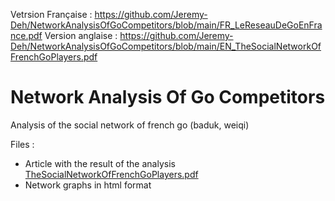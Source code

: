 Vetrsion Française : https://github.com/Jeremy-Deh/NetworkAnalysisOfGoCompetitors/blob/main/FR_LeReseauDeGoEnFrance.pdf
Version anglaise : https://github.com/Jeremy-Deh/NetworkAnalysisOfGoCompetitors/blob/main/EN_TheSocialNetworkOfFrenchGoPlayers.pdf

# Network Analysis Of Go Competitors
Analysis of the social network of french go (baduk, weiqi)

Files :
- Article with the result of the analysis [TheSocialNetworkOfFrenchGoPlayers.pdf](https://github.com/Jeremy-Deh/NetworkAnalysisOfGoCompetitors/blob/main/TheSocialNetworkOfFrenchGoPlayers.pdf)
- Network graphs in html format
